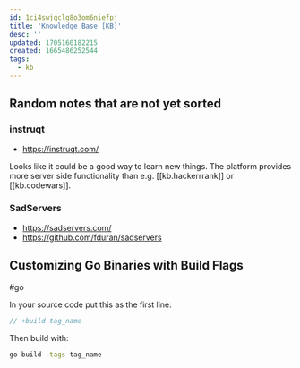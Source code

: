 ```yaml
---
id: 1ci4swjqclg8o3om6niefpj
title: 'Knowledge Base [KB]'
desc: ''
updated: 1705160182215
created: 1665486252544
tags:
  - kb
---
```


## Random notes that are not yet sorted

### instruqt

* https://instruqt.com/

Looks like it could be a good way to learn new things.
The platform provides more server side functionality than e.g. [[kb.hackerrrank]] or [[kb.codewars]].

### SadServers

* https://sadservers.com/
* https://github.com/fduran/sadservers

## Customizing Go Binaries with Build Flags

#go

In your source code put this as the first line:

```go
// +build tag_name
```

Then build with:

```bash
go build -tags tag_name
```
